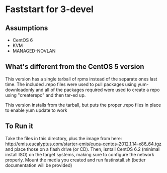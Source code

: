 Faststart for 3-devel
=====================


Assumptions
-----------

  * CentOS 6
  * KVM
  * MANAGED-NOVLAN


What's different from the CentOS 5 version
------------------------------------------

This version has a single tarball of rpms instead of the separate ones last time. The included .repo files were used to pull packages using yum-downloadonly and all of the packages required were used to create a repo using "createrepo" and then tar-ed up.

This version installs from the tarball, but puts the proper .repo files in place to enable yum update to work

To Run it
---------

Take the files in this directory, plus the image from here: http://emis.eucalyptus.com/starter-emis/euca-centos-2012.1.14-x86_64.tgz and place those on a flash drive (or CD).
Then, isntall CentOS 6.2 (minimal install ISO) on the target systems, making sure to configure the network properly. Mount the media you created and run fastinstall.sh
(better documentation will be provided)
